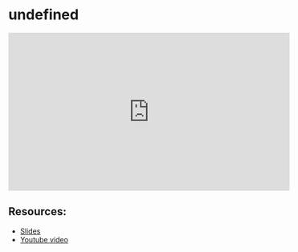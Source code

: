 # undefined
                
<iframe width="560" height="315" src="https://www.youtube-nocookie.com/embed/QGFOVdtUFE8?start=0" frameborder="0" allow="accelerometer; autoplay; encrypted-media; gyroscope; picture-in-picture" allowfullscreen="allowfullscreen">
</iframe><BR>

## Resources:
- [Slides](https://github.com/arshare/resources_balagha_pdfs)
- [Youtube video](https://www.youtube.com/watch?v=QGFOVdtUFE8&list=PLzn0qdi6JpdtdAyaM2yvvY1Yk9i4EpLHD&index=15)


